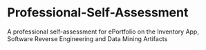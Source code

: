 # Professional-Self-Assessment
A professional self-assessment for ePortfolio on the Inventory App, Software Reverse Engineering and Data Mining Artifacts
